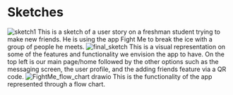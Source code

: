 # Sketches
![sketch1](https://github.com/user-attachments/assets/eeee58bf-2be5-4183-acf9-a88c445ee030)
This is a sketch of a user story on a freshman student trying to make new friends. He is using the app Fight Me to break the ice with a group of people he meets.
![final_sketch](https://github.com/user-attachments/assets/0603d039-9610-406d-859b-6f321520decd)
This is a visual representation on some of the features and functionality we envision the app to have. On the top left is our main page/home followed by the other options such as the messaging screen, the user profile, and the adding friends feature via a QR code.
![FightMe_flow_chart drawio](https://github.com/user-attachments/assets/ba04dc22-962d-445f-a864-403728eb2fb9)
This is the functionality of the app represented through a flow chart.
